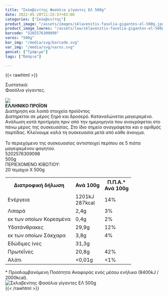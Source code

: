 ```yaml
---
title: "Σκλαβενίτης Φασόλια γίγαντες ΕΛ 500g"
date: 2022-05-20T11:25:57+03:00
categories: ["Σκλαβενίτης"]
product_image: "/assets/images/sklavenitis-fasolia-gigantes-el-500g.jpg"
product_image_lowres: "/assets/low/sklavenitis-fasolia-gigantes-el-500g.jpg"
barcode: "5202576309098"
varos: "500g"
bar_img: "/media/svg/barcode.svg"
var_img: "/media/svg/varos.svg"
gencat: ["Τρόφιμα"]
tags: ["Όσπρια"]

---
```

{{< rawhtml >}}

<div class="sload483"><div class="product"><div id="sistatika">Συστατικά:</div><div class="alltext">Φασόλια γίγαντες.</div><br><div id="flag"><div id="flagimage"><img src="/media/icons/gr.svg"></div><span id="flagtext"><b>ΕΛΛΗΝΙΚΟ ΠΡΟΪΟΝ</b></span></div><div id="loipa">Διατήρηση και λοιπά στοιχεία προϊόντος</div><div class="alltext">Διατηρείται σε μέρος ξηρό και δροσερό. Καταναλώνεται μαγειρεμένο. Aνάλωση κατά προτίμηση πριν από την ημερομηνία που αναγράφεται στο πάνω μέρος της συσκευασίας. Στο ίδιο σημείο αναγράφεται και ο αριθμός παρτίδας. Κλείνουμε καλά τη συσκευασία μετά από κάθε άνοιγμα.<br><br>Το περιεχόμενο της συσκευασίας αντιστοιχεί περίπου σε 5 πιάτα μαγειρεμένου φαγητού.</div><div id="barcode"><div id="barimage1"></div><span id="bartext">5202576309098</span></div><div id="varos"><div id="varosimage1"></div><span id="varostext">500g</span></div><div id="kivotio">ΠΕΡΙΕΧΟΜΕΝΟ ΚΙΒΩΤΙΟΥ:<br>20 τεμάχια Χ 500g</div><div class="tabout"><table id="diatable"><tbody><tr><th>Διατροφική δήλωση</th><th>Ανά 100g</th><th>Π.Π.Α.*<br>Ανά 100g</th></tr><tr><td class="texr2">Ενέργεια</td><td class="texr">1201kJ<br>287kcal</td><td class="texr">14%</td></tr><tr><td class="texr2">Λιπαρά</td><td class="texr">2,4g</td><td class="texr">3%</td></tr><tr><td class="gray">εκ των οποίων Κορεσµένα</td><td class="gray2">0,4g</td><td class="gray2">2%</td></tr><tr><td class="texr2">Yδατάνθρακες</td><td class="texr">29,9g</td><td class="texr">12%</td></tr><tr><td class="gray">εκ των οποίων Σάκχαρα</td><td class="gray2">3,8g</td><td class="gray2">4%</td></tr><tr><td class="texr2">Eδώδιμες ίνες</td><td class="texr">31,3g</td><td class="texr"></td></tr><tr><td class="texr2">Πρωτεΐνες</td><td class="texr">20,8g</td><td class="texr">42%</td></tr><tr><td class="texr2">Αλάτι</td><td class="texr">&lt;0,01g</td><td class="texr">&lt;1%</td></tr></tbody></table></div><div class="alltext">* Προσλαμβανόμενη Ποσότητα Αναφοράς ενός μέσου ενήλικα (8400kJ / 2000kcal).</div><div class="pimg"><img alt="Σκλαβενίτης Φασόλια γίγαντες ΕΛ 500g" title="Σκλαβενίτης Φασόλια γίγαντες ΕΛ 500g" src="/assets/images/sklavenitis-fasolia-gigantes-el-500g.jpg"></div></div></div>
{{< /rawhtml >}}


